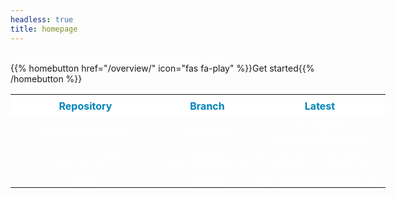 ```yaml
---
headless: true
title: homepage
---
```


<div class="home-grid-container">

  <div class="signature-item">
       <a href="#">{{< homeimg src="images/signature.png" alt="" >}}</a>
  </div>

  <div class="overview-item">
      {{% homebutton href="/overview/" icon="fas fa-play" %}}Get started{{% /homebutton %}}
  </div>
 
  <div class="repo-table-item">
      <style>
      #coderef {
	       width: 600px;
      }
      #coderef td {
      	       border-style: none;
	       padding: 2px;
  	       color: #fff;
  	       text-align: center;
      }
      #coderef th {
	       padding: 8px;
  	       text-align: center;
    	       background-color: #fff;
  	       color: #0084ba;
      }
      a:link {
      	 color: #fff;
      }
      a:active {
      	 color: #fff;
      }
      a:visited {
      	 color: #fff;
      }
      a:hover {
      	 color: #00d2ed;
      }
      </style>
      <table id="coderef">
	<col width="40">
      	<col width="25%">
      	<col width="35%">
      <tr>
        <th>Repository</th>
        <th>Branch</th>
        <th>Latest</th>
      </tr>
      <tr>
        <td><a href="https://git.evlproject.org/linux-evl.git">linux-evl (mainline)</a></td>
        <td><a href="https://git.evlproject.org/linux-evl.git/log/?h=evl/master">evl/master</a></td>
        <td><a href="https://git.evlproject.org/linux-evl.git/log/?h=evl/master">{{< param evlTrackingKernel >}}</a></td>
      </tr>
      <tr>
        <td><a href="https://git.evlproject.org/linux-evl.git">linux-evl (LTS)</a></td>
        <td><a href="https://git.evlproject.org/linux-evl.git/log/?h=evl/v5.4">{{< param evlLTSBranch >}}</a></td>
        <td><a href="https://git.evlproject.org/linux-evl.git/tag/?h={{< param evlLTSLatest >}}">{{< param evlLTSLatest >}}</a></td>
      </tr>
      <tr>
        <td><a href="https://git.evlproject.org/libevl.git">libevl</a></td>
        <td><a href="https://git.evlproject.org/libevl.git/log/">master</a></td>
        <td><a href="https://git.evlproject.org/libevl.git/tag/?h={{< param evlLibLatest >}}">{{< param evlLibLatest >}}</a></td>
      </tr>
      </table>
  </div>

</div>
